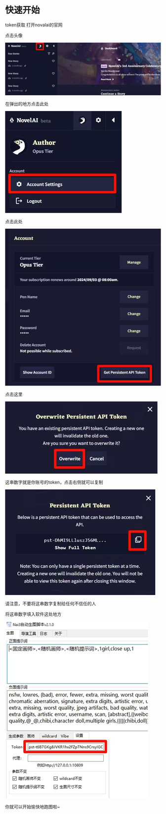 # 快速开始

token获取
打开novalai的官网

点击头像

![alt text](image.png)


在弹出的地方点击此处

![alt text](image-1.png)

点击此处

![alt text](image-2.png)

点击这里

![alt text](image-3.png)

这串数字就是你账号的token，点击右侧就可以复制

![alt text](image-4.png)

请注意，不要将这串数字复制给任何不信任的人

将这串数字填入软件这处地方

![alt text](image-5.png)

你就可以开始愉快地跑图啦~